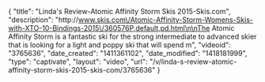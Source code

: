 {
    "title": "Linda's Review-Atomic Affinity Storm Skis 2015-Skis.com",
    "description": "http:\/\/www.skis.com\/Atomic-Affinity-Storm-Womens-Skis-with-XTO-10-Bindings-2015\/360576P,default,pd.html\n\nThe Atomic Affinity Storm is a fantastic ski for the strong intermediate to advanced skier that is looking for a light and poppy ski that will spend m",
    "videoid": "3765636",
    "date_created": "1411361102",
    "date_modified": "1418181999",
    "type": "captivate",
    "layout": "video",
    "url": "\/v\/linda-s-review-atomic-affinity-storm-skis-2015-skis-com\/3765636"
}